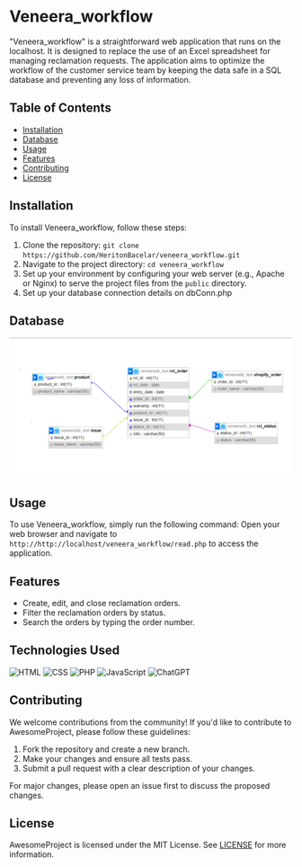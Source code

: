 # Veneera_workflow 

"Veneera_workflow" is a straightforward web application that runs on the localhost. It is designed to replace the use of an Excel spreadsheet for managing reclamation requests. The application aims to optimize the workflow of the customer service team by keeping the data safe in a SQL database and preventing any loss of information.

## Table of Contents

- [Installation](#installation) 
- [Database](#Database)
- [Usage](#usage)
- [Features](#features)
- [Contributing](#contributing)
- [License](#license)

## Installation

To install Veneera_workflow, follow these steps:

1. Clone the repository: `git clone https://github.com/HeritonBacelar/veneera_workflow.git`
2. Navigate to the project directory: `cd veneera_workflow`
3. Set up your environment by configuring your web server (e.g., Apache or Nginx) to serve the project files from the `public` directory.
4. Set up your database connection details on dbConn.php 

## Database  

![Database](https://github.com/HeritonBacelar/veneera_workflow/blob/main/data.PNG)


## Usage

To use Veneera_workflow, simply run the following command:
Open your web browser and navigate to `http://http://localhost/veneera_workflow/read.php` to access the application.

## Features

- Create, edit, and close reclamation orders.
- Filter the reclamation orders by status.
- Search the orders by typing the order number.

## Technologies Used

![HTML](https://img.shields.io/badge/HTML-5-orange)
![CSS](https://img.shields.io/badge/CSS-3-blue)
![PHP](https://img.shields.io/badge/PHP-7.4-blueviolet)
![JavaScript](https://img.shields.io/badge/JavaScript-ES6-yellow)
![ChatGPT](https://img.shields.io/badge/ChatGPT-3.5-brightgreen)

## Contributing

We welcome contributions from the community! If you'd like to contribute to AwesomeProject, please follow these guidelines:

1. Fork the repository and create a new branch.
2. Make your changes and ensure all tests pass.
3. Submit a pull request with a clear description of your changes.

For major changes, please open an issue first to discuss the proposed changes.

## License

AwesomeProject is licensed under the MIT License. See [LICENSE](LICENSE) for more information.

